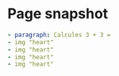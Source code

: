 # Page snapshot

```yaml
- paragraph: Calcules 3 + 3 =
- img "heart"
- img "heart"
- img "heart"
- img "heart"
```